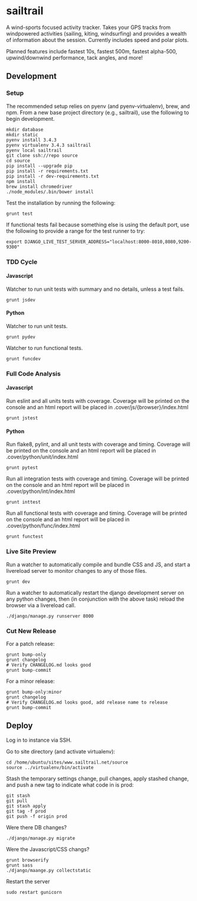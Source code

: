 # sailtrail

A wind-sports focused activity tracker. Takes your GPS tracks from windpowered
activities (sailing, kiting, windsurfing) and provides a wealth of information
about the session.  Currently includes speed and polar plots.

Planned features include fastest 10s, fastest 500m, fastest
alpha-500, upwind/downwind performance, tack angles, and more!

## Development

### Setup

The recommended setup relies on pyenv (and pyenv-virtualenv), brew, and npm.  From a new base
project directory (e.g., sailtrail), use the following to begin development.

    mkdir database
    mkdir static
    pyenv install 3.4.3
    pyenv virtualenv 3.4.3 sailtrail
    pyenv local sailtrail
    git clone ssh://repo source
    cd source
    pip install --upgrade pip
    pip install -r requirements.txt
    pip install -r dev-requirements.txt
    npm install
    brew install chromedriver
    ./node_modules/.bin/bower install

Test the installation by running the following:

    grunt test

If functional tests fail because something else is using the default port, use the following to
provide a range for the test runner to try:

    export DJANGO_LIVE_TEST_SERVER_ADDRESS="localhost:8000-8010,8080,9200-9300"

### TDD Cycle

#### Javascript

Watcher to run unit tests with summary and no details, unless a test fails.

    grunt jsdev

#### Python

Watcher to run unit tests.

    grunt pydev

Watcher to run functional tests.

    grunt funcdev

### Full Code Analysis

#### Javascript

Run eslint and all units tests with coverage. Coverage will be printed
on the console and an html report will be placed in .cover/js/{browser}/index.html

    grunt jstest

#### Python

Run flake8, pylint, and all unit tests with coverage and timing. Coverage will be printed
on the console and an html report will be placed in .cover/python/unit/index.html

    grunt pytest

Run all integration tests with coverage and timing. Coverage will be printed
on the console and an html report will be placed in .cover/python/int/index.html

    grunt inttest

Run all functional tests with coverage and timing. Coverage will be printed
on the console and an html report will be placed in .cover/python/func/index.html

    grunt functest

### Live Site Preview

Run a watcher to automatically compile and bundle CSS and JS, and start a
livereload server to monitor changes to any of those files.


    grunt dev

Run a watcher to automatically restart the django development server on
any python changes, then (in conjunction with the above task) reload the
browser via a livereload call.

    ./django/manage.py runserver 8000

### Cut New Release

For a patch release:

    grunt bump-only
    grunt changelog
    # Verify CHANGELOG.md looks good
    grunt bump-commit

For a minor release:

    grunt bump-only:minor
    grunt changelog
    # Verify CHANGELOG.md looks good, add release name to release
    grunt bump-commit

## Deploy

Log in to instance via SSH.

Go to site directory (and activate virtualenv):

    cd /home/ubuntu/sites/www.sailtrail.net/source
    source ../virtualenv/bin/activate

Stash the temporary settings change, pull changes, apply stashed change,
and push a new tag to indicate what code in is prod:

    git stash
    git pull
    git stash apply
    git tag -f prod
    git push -f origin prod

Were there DB changes?

    ./django/manage.py migrate

Were the Javascript/CSS changs?

    grunt browserify
    grunt sass
    ./django/maange.py collectstatic

Restart the server

    sudo restart gunicorn

